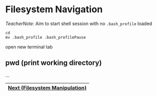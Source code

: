 # Filesystem Navigation

_TeacherNote:_ Aim to start shell session with no `.bash_profile` loaded

```
cd
mv .bash_profile .bash_profilePause
```

open new terminal tab

## pwd (print working directory)

...

| [Next (Filesystem Manipulation)](Manipulation.md) |
| ------------------------------------------------- |

